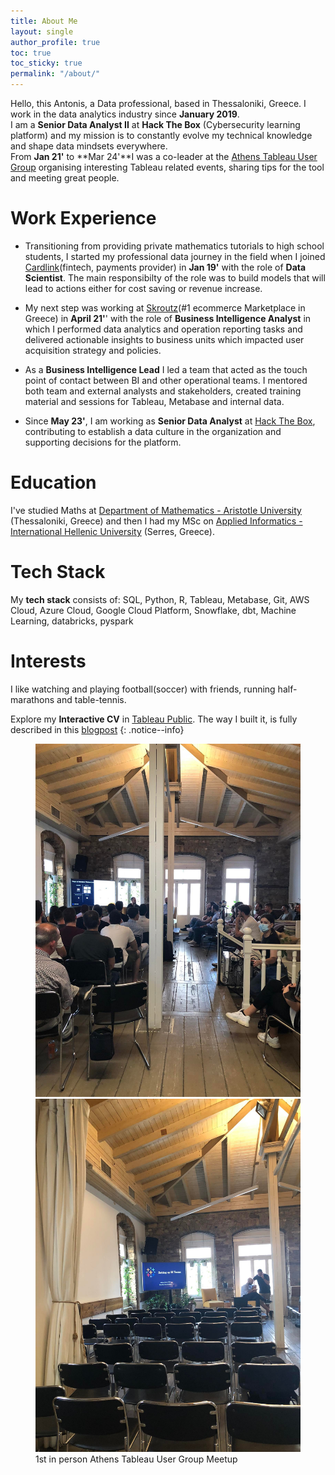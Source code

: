 ```yaml
---
title: About Me
layout: single
author_profile: true
toc: true
toc_sticky: true
permalink: "/about/"
---
```

Hello, this Antonis, a Data professional, based in Thessaloniki, Greece. I work in the data analytics industry since **January 2019**.<br>
I am a **Senior Data Analyst II** at **Hack The Box** (Cybersecurity learning platform) and my mission is to constantly evolve my technical knowledge and shape data mindsets everywhere. <br>
From **Jan 21'** to **Mar 24'**I was a co-leader at the [Athens Tableau User Group](https://usergroups.tableau.com/athens-tableau-user-group/) organising interesting Tableau related events, sharing tips for the tool and meeting great people.<br>

# Work Experience
- Transitioning from providing private mathematics tutorials to high school students, I started my professional data journey in the field when I joined [Cardlink](https://cardlink.gr/en/)(fintech, payments provider) in **Jan 19'** with the role of **Data Scientist**. The main responsibilty of the role was to build models that will lead to actions either for cost saving or revenue increase.

- My next step was working at [Skroutz](https://www.skroutz.gr/)(#1 ecommerce Marketplace in Greece) in **April 21'**' with the role of **Business Intelligence Analyst** in which I performed data analytics and operation reporting tasks and delivered actionable insights to business units which impacted user acquisition strategy and policies.
- As a **Business Intelligence Lead** I led a team that acted as the touch point of contact between BI and other operational teams. I mentored both team and external analysts and stakeholders, created training material and sessions for Tableau, Metabase and internal data. 

- Since **May 23'**, I am working as **Senior Data Analyst** at [Hack The Box](https://www.hackthebox.com/), contributing to establish a data culture in the organization and supporting decisions for the platform.

# Education
I've studied Maths at [Department of Mathematics - Aristotle University](https://math.auth.gr/en/) (Thessaloniki, Greece) and then I had my MSc on [Applied Informatics - International Hellenic University](http://informatics.teicm.gr/msc_informatics/) (Serres, Greece). 

# Tech Stack
My **tech stack** consists of: SQL, Python, R, Tableau, Metabase, Git, AWS Cloud, Azure Cloud, Google Cloud Platform, Snowflake, dbt, Machine Learning, databricks, pyspark

# Interests
I like watching and playing football(soccer) with friends, running half-marathons and table-tennis.

Explore my **Interactive CV** in [Tableau Public](https://public.tableau.com/app/profile/antonis1649/viz/AngelakisAntonisCV_v3/AntonisAngelakis). The way I built it, is fully described in this [blogpost](https://angeanto.github.io/How-to-Create-your-CV-with-Tableau/)
{: .notice--info}

<figure class="half">
  <img src="/assets/images/post_images/about_tug_2.jpg">
  <img src="/assets/images/post_images/about_tug_1.jpg">
  <figcaption>1st in person Athens Tableau User Group Meetup</figcaption>
</figure>